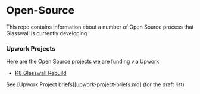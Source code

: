 # Open-Source

This repo contains information about a number of Open Source process that Glasswall is currently developing

### Upwork Projects

Here are the Open Source projects we are funding via Upwork

- [K8 Glasswall Rebuild](upwork/project-k8-glasswall)

See [Upwork Project briefs][upwork-project-briefs.md] (for the draft list)